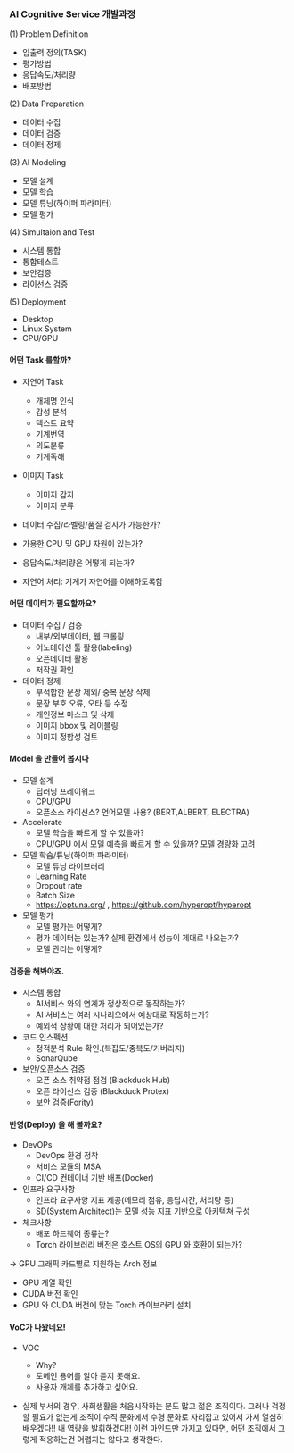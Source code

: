 ### AI Cognitive Service 개발과정

(1) Problem Definition

+ 입출력 정의(TASK)
+ 평가방법
+ 응답속도/처리량
+ 배포방법

(2) Data Preparation

+ 데이터 수집
+ 데이터 검증
+ 데이터 정제

(3) AI Modeling

+ 모델 설계
+ 모델 학습
+ 모델 튜닝(하이퍼 파라미터)
+ 모델 평가

(4) Simultaion and Test

+ 시스템 통합
+ 통합테스트
+ 보안검증
+ 라이선스 검증

(5) Deployment

+ Desktop
+ Linux System
+ CPU/GPU



#### 어떤 Task 를할까?

+ 자연어 Task
  + 개체명 인식
  + 감성 분석
  + 텍스트 요약
  + 기계번역
  + 의도분류
  + 기계독해
+ 이미지 Task
  + 이미지 감지
  + 이미지 분류

+ 데이터 수집/라벨링/품질 검사가 가능한가?
+ 가용한 CPU 및 GPU 자원이 있는가?
+ 응답속도/처리량은 어떻게 되는가?

+ 자연어 처리: 기계가 자연어를 이해하도록함



#### 어떤 데이터가 필요할까요?

+ 데이터 수집 / 검증
  + 내부/외부데이터, 웹 크롤링
  + 어노테이션 툴 활용(labeling)
  + 오픈데이터 활용
  + 저작권 확인
+ 데이터 정제
  + 부적합한 문장 제외/ 중복 문장 삭제
  + 문장 부호 오류, 오타 등 수정
  + 개인정보 마스크 및 삭제
  + 이미지 bbox 및 레이블링
  + 이미지 정합성 검토



#### Model 을 만들어 봅시다

+ 모델 설계
  + 딥러닝 프레이워크
  + CPU/GPU
  + 오픈소스 라이선스? 언어모델 사용? (BERT,ALBERT, ELECTRA)
+ Accelerate
  + 모델 학습을 빠르게 할 수 있을까?
  + CPU/GPU 에서 모델 예측을 빠르게 할 수 있을까?
    모델 경량화 고려
+ 모델 학습/튜닝(하이퍼 파라미터)
  + 모델 튜닝 라이브러리
  + Learning Rate
  + Dropout rate
  + Batch Size
  + https://optuna.org/ , https://github.com/hyperopt/hyperopt
+ 모델 평가
  + 모델 평가는 어떻게?
  + 평가 데이터는 있는가? 실제 환경에서 성능이 제대로 나오는가?
  + 모델 관리는 어떻게?



#### 검증을 해봐야죠.

+ 시스템 통합
  + AI서비스 와의 연계가 정상적으로 동작하는가?
  + AI 서비스는 여러 시나리오에서 예상대로 작동하는가?
  + 예외적 상황에 대한 처리가 되어있는가?
+ 코드 인스펙션
  + 정적분석 Rule 확인.(복잡도/중복도/커버리지)
  + SonarQube
+ 보안/오픈소스 검증
  + 오픈 소스 취약점 점검 (Blackduck Hub)
  + 오픈 라이선스 검증 (Blackduck Protex)
  + 보안 검증(Fority)



#### 반영(Deploy) 을 해 볼까요?

+ DevOPs
  + DevOps 환경 정착
  + 서비스 모듈의 MSA
  + CI/CD 컨테이너 기반 배포(Docker)
+ 인프라 요구사항
  + 인프라 요구사항 지표 제공(메모리 점유, 응답시간, 처리량 등)
  + SD(System Architect)는 모델 성능 지표 기반으로 아키텍쳐 구성
+ 체크사항
  + 배포 하드웨어 종류는?
  + Torch 라이브러리 버전은 호스트 OS의 GPU 와 호환이 되는가?



-> GPU 그래픽 카드별로 지원하는 Arch 정보

+ GPU 계열 확인
+ CUDA 버전 확인
+ GPU 와 CUDA 버전에 맞는 Torch 라이브러리 설치



#### VoC가 나왔네요!

+ VOC
  + Why?
  + 도메인 용어를 알아 듣지 못해요.
  + 사용자 개체를 추가하고 싶어요.



+ 실제 부서의 경우, 사회생활을 처음시작하는 분도 많고 젊은 조직이다. 그러나 걱정할 필요가 없는게 조직이 수직 문화에서 수형 문화로 자리잡고 있어서 가서 열심히 배우겠다!! 내 역량을 발휘하겠다!! 이런 마인드만 가지고 있다면, 어떤 조직에서 그렇게 적응하는건 어렵지는 않다고 생각한다.